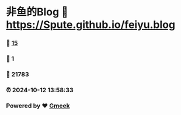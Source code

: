 # 非鱼的Blog :link: https://Spute.github.io/feiyu.blog 
### :page_facing_up: [15](https://Spute.github.io/feiyu.blog/tag.html) 
### :speech_balloon: 1 
### :hibiscus: 21783 
### :alarm_clock: 2024-10-12 13:58:33 
### Powered by :heart: [Gmeek](https://github.com/Meekdai/Gmeek)

